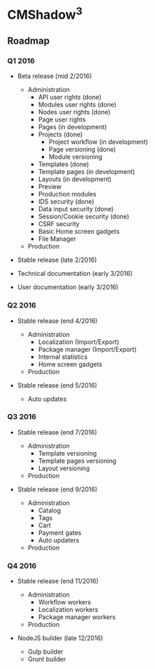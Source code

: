 # CMShadow<sup>3</sup>

## Roadmap

### Q1 2016

- Beta release (mid 2/2016)
  - Administration
    - API user rights (done)
    - Modules user rights (done)
    - Nodes user rights (done)
    - Page user rights
    - Pages (in development)
    - Projects (done)
      - Project workflow (in development)
      - Page versioning (done)
      - Module versioning
    - Templates (done)
    - Template pages (in development)
    - Layouts (in development)
    - Preview
    - Production modules
    - IDS security (done)
    - Data input security (done)
    - Session/Cookie security (done)
    - CSRF security
    - Basic Home screen gadgets
    - File Manager
  - Production

- Stable release (late 2/2016)
- Technical documentation (early 3/2016)
- User documentation (early 3/2016)

### Q2 2016

- Stable release (end 4/2016)
  - Administration 
    - Localization (Import/Export)
    - Package manager (Import/Export)
    - Internal statistics
    - Home screen gadgets
  - Production 

- Stable release (end 5/2016)
  - Auto updates
  
### Q3 2016

- Stable release (end 7/2016)
  - Administration
    - Template versioning
    - Template pages versioning
    - Layout versioning
  - Production
  
- Stable release (end 9/2016)
  - Administration
    - Catalog
    - Tags
    - Cart
    - Payment gates
    - Auto updaters
  - Production

### Q4 2016

- Stable release (end 11/2016)
  - Administration
    - Workflow workers
    - Localization workers
    - Package manager workers
  - Production
  
- NodeJS builder (late 12/2016)
  - Gulp builder
  - Grunt builder
